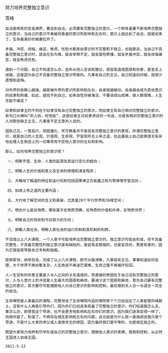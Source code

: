 努力培养完整独立意识

雪峰


    自洽是修炼的至高境界，要达到自洽，必须要有完整独立的意识，一个修炼者要不断培养完整独立的意识，当自己的意识不再被同类者的意识所影响和左右时，意识上就达到了自洽，就是如来了，生命最美妙的帷幕拉开了。

    矛盾、冲突、烦恼、痛苦、焦虑、忧愁大都来自意识的不完整和不独立，也就是说，当自己不具备完整独立意识时，就会左右为难，就会举棋不定，就会冒险莽撞，就会矛盾冲突，就会烦恼痛苦，就会焦虑忧愁。

    遇到一个问题，自己不知道怎么办，去听从他人言说和建议，很容易造成困惑和伤害，甚至走上歧路，这是因为自己不具备完整独立意识导致的。凡事有自己的主见，自己知道如何做，就很少遗憾和追悔。

    对外界的依赖心越强，越是被外界的意识所影响和左右，自身就越被动，自身越会成为其他意识的奴隶和附庸，如此，就找不到自己，如来自性将被淹没，不要说成仙成佛，做人都很难，人生怎能不痛苦？

    奴隶和奴隶主的不同在于奴隶没有自己完整独立的意识，而奴隶主有自己相对完整独立的意识。有句口头禅叫“听人劝，吃饱饭”，这是奴隶主对奴隶诱说的一句话，也是有相对完整独立意识的人对那些缺乏主见，凡事拿不定主意的人说的。

    固执己见，一意孤行，顽固僵化，死守教条并不是具有完整独立意识的表现，所谓完整独立意识，就是自己的人生观、价值观、生命观、宇宙观符合上帝之道，在此基础上自己能够游刃有余地处理人生旅途上的一切事务而不受他人意识的左右和影响。

    那么，如何培养完整独立的意识呢？

     一、明晰宇宙、生命、人类的起源及其运行变化的趋向；

     二、明晰人生的价值和意义及生命的原理和演变程序；

     三、大略地了解道的特征和运行机制包括因果律正负能量之和为零律等宇宙法则；

     四、知晓上帝之道的主要内涵；

     五、大约地了解空间的含义和奥秘，尤其是20个平行世界和36维空间；

     六、明白什么是反物质，哪些属于反物质范畴，反物质的价值和作用，反物质世界；

     七、明晰自己的现状和今后努力的方向；

     八、俯瞰人类社会，明晰人类社会的运行机制和其机制的利弊。

    不完成以上八大课程，一个人是不可能培养出完整独立意识的，独立意识可能会形成，但不具备完整性，不具备完整性的独立意识是有缺陷的，是容易走极端的，也是盲目的，更是有害的，因为它很容易导致自己专制和独裁。

    提纲挈领，纲举目张，完成了以上八大课程，即可头脑清晰，凡事就有主见，事事知道如何处理，大千世界不再纷繁复杂，人生旅途不再迷茫艰难，生命之路不再循环轮回。

    人一生受到的伤害主要是人与人之间的关系造成的，而直接的原因在于自己没有完整独立的意识，人与人意识上的冲突是人生最大的困惑和麻烦，要减少这个困惑和麻烦，首先自己要有完整独立的意识，其次要尽可能摆脱他人对自己意识的影响和控制，最后做到天人合一与道合一完全的自洽。

    生命禅院是人类最后的课程，完整领会了生命禅院内涵的禅院草个个已经站在了人类智慧的峰巅上，没有什么人再能引导你们，因为你们已经逐渐具备了完整独立的意识，你们知道路怎么走，事怎么办，即使我这个导游，也不会更多地影响和左右你们的意识，因为我们逐渐变得一样了，同频共振了，和谐了，不再存在相互影响和左右的问题，这也就是为什么我一直强调说我只是个导游，不是什么大家的师父或人类救世主的原因，因为最终我们是平等的，也是相互独立的。

    期望大家努力培养和尽早形成自己的完整独立意识，摆脱他人意识的束缚、桎梏和控制，从必然王国进入自由王国。

    2011-5-12



